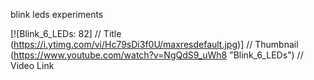 blink leds experiments

[![Blink_6_LEDs: 82]          // Title
(https://i.ytimg.com/vi/Hc79sDi3f0U/maxresdefault.jpg)] // Thumbnail
(https://www.youtube.com/watch?v=NgQdS9_uWh8 "Blink_6_LEDs")    // Video Link


